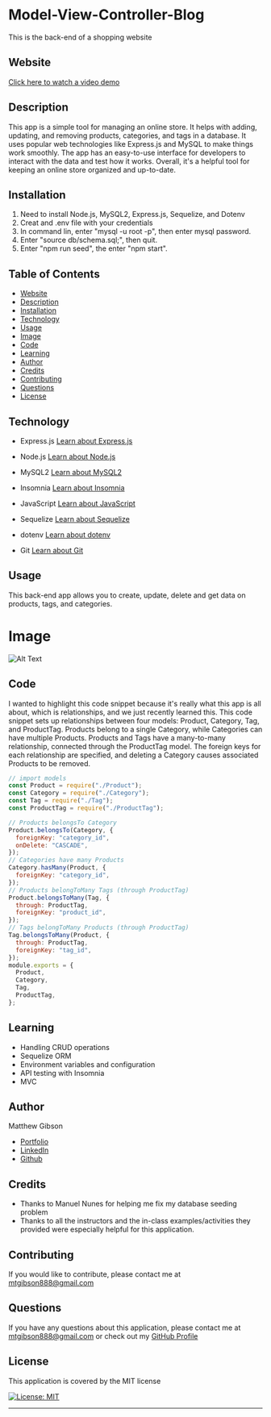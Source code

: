# Model-View-Controller-Blog

This is the back-end of a shopping website

## Website

[Click here to watch a video demo](https://drive.google.com/file/d/1Fvk_3knhg5utdPcn7OCdCTom6Aj0RylA/view)

## Description

This app is a simple tool for managing an online store. It helps with adding, updating, and removing products, categories, and tags in a database. It uses popular web technologies like Express.js and MySQL to make things work smoothly. The app has an easy-to-use interface for developers to interact with the data and test how it works. Overall, it's a helpful tool for keeping an online store organized and up-to-date.

## Installation

1. Need to install Node.js, MySQL2, Express.js, Sequelize, and Dotenv
2. Creat and .env file with your credentials
3. In command lin, enter "mysql -u root -p", then enter mysql password.
4. Enter "source db/schema.sql;", then quit.
5. Enter "npm run seed", the enter "npm start".

## Table of Contents

- [Website](#website)
- [Description](#description)
- [Installation](#installation)
- [Technology](#technology)
- [Usage](#usage)
- [Image](#image)
- [Code](#code)
- [Learning](#learning)
- [Author](#author)
- [Credits](#credits)
- [Contributing](#Contributing)
- [Questions](#questions)
- [License](#license)

## Technology

- Express.js
  [Learn about Express.js](https://expressjs.com/)

- Node.js
  [Learn about Node.js](https://nodejs.org/en)

- MySQL2
  [Learn about MySQL2](https://www.npmjs.com/package/mysql2)

- Insomnia
  [Learn about Insomnia](https://insomnia.rest/)

- JavaScript
  [Learn about JavaScript](https://developer.mozilla.org/en-US/docs/Web/JavaScript)

- Sequelize
  [Learn about Sequelize](https://sequelize.org/)

- dotenv
  [Learn about dotenv](https://www.npmjs.com/package/dotenv)

- Git
  [Learn about Git](https://git-scm.com/)

## Usage

This back-end app allows you to create, update, delete and get data on products, tags, and categories.

# Image

![Alt Text](/Screenshot%202023-05-05%20at%2012.59.17%20AM.png)

## Code

I wanted to highlight this code snippet because it's really what this app is all about, which is relationships, and we just recently learned this. This code snippet sets up relationships between four models: Product, Category, Tag, and ProductTag. Products belong to a single Category, while Categories can have multiple Products. Products and Tags have a many-to-many relationship, connected through the ProductTag model. The foreign keys for each relationship are specified, and deleting a Category causes associated Products to be removed.

```JavaScript
// import models
const Product = require("./Product");
const Category = require("./Category");
const Tag = require("./Tag");
const ProductTag = require("./ProductTag");

// Products belongsTo Category
Product.belongsTo(Category, {
  foreignKey: "category_id",
  onDelete: "CASCADE",
});
// Categories have many Products
Category.hasMany(Product, {
  foreignKey: "category_id",
});
// Products belongToMany Tags (through ProductTag)
Product.belongsToMany(Tag, {
  through: ProductTag,
  foreignKey: "product_id",
});
// Tags belongToMany Products (through ProductTag)
Tag.belongsToMany(Product, {
  through: ProductTag,
  foreignKey: "tag_id",
});
module.exports = {
  Product,
  Category,
  Tag,
  ProductTag,
};


```

## Learning

- Handling CRUD operations
- Sequelize ORM
- Environment variables and configuration
- API testing with Insomnia
- MVC

## Author

Matthew Gibson

- [Portfolio](https://github.com/ohSweetWampum)
- [LinkedIn](https://www.linkedin.com/in/matthew-gibson-6b9b12237/)
- [Github](https://github.com/ohSweetWampum)

## Credits

- Thanks to Manuel Nunes for helping me fix my database seeding problem
- Thanks to all the instructors and the in-class examples/activities they provided were especially helpful for this application.

## Contributing

If you would like to contribute, please contact me at [mtgibson888@gmail.com](mailto:mtgibson888@gmail.com)

## Questions

If you have any questions about this application, please contact me at [mtgibson888@gmail.com](mailto:mtgibson888@gmail.com) or check out my [GitHub Profile](https://github.com/ohSweetWampum)

## License

This application is covered by the MIT license

[![License: MIT](https://img.shields.io/badge/License-MIT-yellow.svg)](https://opensource.org/licenses/MIT)

---

```

```
